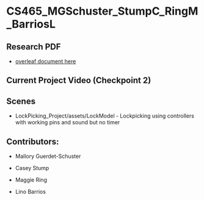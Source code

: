 # CS465_MGSchuster_StumpC_RingM_BarriosL

  ## Research PDF
  * [overleaf document here](https://www.overleaf.com/read/msxcfwxjstyy#edbfe8)
 
  ## Current Project Video (Checkpoint 2)

  ## Scenes
  * LockPicking_Project/assets/LockModel - Lockpicking using controllers with working pins and sound but no timer

  ## Contributors:

* Mallory Guerdet-Schuster

* Casey Stump

* Maggie Ring

* Lino Barrios
